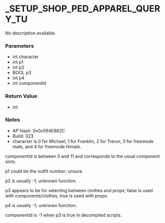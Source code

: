 # _SETUP_SHOP_PED_APPAREL_QUERY_TU

No description available.

### Parameters
* int character
* int p1
* int p2
* BOOL p3
* int p4
* int componentId

### Return Value
* int

### Notes
* AP Hash: 0x0x594E862C
* Build: 323
* character is 0 for Michael, 1 for Franklin, 2 for Trevor, 3 for freemode male, and 4 for freemode female.

componentId is between 0 and 11 and corresponds to the usual component slots.

p1 could be the outfit number; unsure.

p2 is usually -1; unknown function.

p3 appears to be for selecting between clothes and props; false is used with components/clothes, true is used with props.

p4 is usually -1; unknown function.

componentId is -1 when p3 is true in decompiled scripts.

